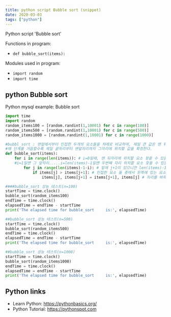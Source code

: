 ```yaml
---
title: python script Bubble sort (snippet)
date: 2020-03-03
tags: ["python"]
---
```

Python script 'Bubble sort'

Functions in program: 
* `def bubble_sort(items):`

Modules used in program: 
* `import random`
* `import time`

## python Bubble sort

Python mysql example: Bubble sort

```python
import time
import random
random_items100 = [random.randint(1,10001) for c in range(100)]
random_items500 = [random.randint(1,10001) for c in range(500)]
random_items1000 = [random.randint(1,10001) for c in range(1000)]

#bubbl_sort : 맨앞에서부터 인접한 두개의 요소들을 차례로 비교하여, 제일 큰 값은 맨 뒤에 위치시키는 함수
#매 단계를 거듭할수록 제일 끝자리부터 맨앞자리까지 그자리에 위치할 값을 확정한다.
def bubble_sort(items):
    for i in range(len(items)): # i=0일때, 맨 뒤자리에 위치할 요소 찾을 수 있음.
    #i=1일땐 그 앞자리.....i=len(items)-1일땐 두번째 자리 위치할 요소 찾을 수 있음(마지막으로 맨앞은 자동)
        for j in range(len(items)-1-i): # 밑에 j+1이 있으니깐 len(items)-1-i해야
            if items[j] > items[j+1]: # 인접한 요소 둘 중에서 왼쪽에 있는 요소가 오른쪽에 있는 경우
                items[j], items[j+1] = items[j+1], items[j] # 자리를 바꿔준다.

####bubble_sort 성능 테스트(n=100)
startTime = time.clock()
bubble_sort(random_items100)
endTime = time.clock()
elapsedTime = endTime - startTime
print('The elapsed time for bubble_sort     is:', elapsedTime)

##bubble_sort 성능 테스트(n=500)
startTime = time.clock()
bubble_sort(random_items500)
endTime = time.clock()
elapsedTime = endTime - startTime
print('The elapsed time for bubble_sort     is:', elapsedTime)

##bubble_sort 성능 테스트(n=1000)
startTime = time.clock()
bubble_sort(random_items1000)
endTime = time.clock()
elapsedTime = endTime - startTime
print('The elapsed time for bubble_sort     is:', elapsedTime)


```

## Python links

- Learn Python: https://pythonbasics.org/
- Python Tutorial: https://pythonspot.com
